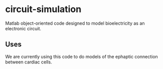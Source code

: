 # circuit-simulation
Matlab object-oriented code designed to model bioelectricity as an electronic circuit.

## Uses
We are currently using this code to do models of the ephaptic connection between cardiac cells.
